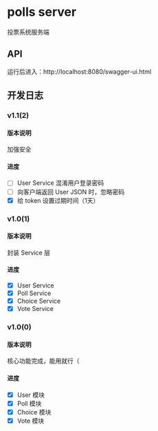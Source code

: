 # polls server

投票系统服务端

## API

运行后进入：http://localhost:8080/swagger-ui.html

## 开发日志

### v1.1(2)

#### 版本说明

加强安全

#### 进度

- [ ] User Service 混淆用户登录密码
- [ ] 向客户端返回 User JSON 时，忽略密码
- [x] 给 token 设置过期时间（1天）

### v1.0(1)

#### 版本说明

封装 Service 层

#### 进度

- [x] User Service
- [x] Poll Service
- [x] Choice Service
- [x] Vote Service

### v1.0(0)

#### 版本说明

核心功能完成，能用就行（

#### 进度

- [x] User 模块
- [x] Poll 模块
- [x] Choice 模块
- [x] Vote 模块
